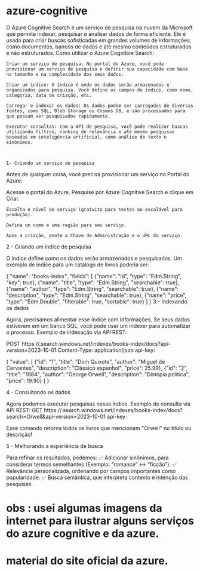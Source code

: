 # azure-cognitive
O Azure Cognitive Search é um serviço de pesquisa na nuvem da Microsoft que permite indexar, pesquisar e analisar dados de forma eficiente. Ele é usado para criar buscas sofisticadas em grandes volumes de informações, como documentos, bancos de dados e até mesmo conteúdos estruturados e não estruturados.
Como utilizar o Azure Cognitive Search:

    Criar um serviço de pesquisa: No portal do Azure, você pode provisionar um serviço de pesquisa e definir sua capacidade com base no tamanho e na complexidade dos seus dados.

    Criar um índice: O índice é onde os dados serão armazenados e organizados para pesquisa. Você define os campos do índice, como nome, categoria, data de criação, etc.

    Carregar e indexar os dados: Os dados podem ser carregados de diversas fontes, como SQL, Blob Storage ou Cosmos DB, e são processados para que possam ser pesquisados rapidamente.

    Executar consultas: Com a API de pesquisa, você pode realizar buscas utilizando filtros, ranking de relevância e até mesmo pesquisas baseadas em inteligência artificial, como análise de texto e sinônimos.
    
    
    
    1- Criando um serviço de pesquisa

Antes de qualquer coisa, você precisa provisionar um serviço no Portal do Azure:

Acesse o portal do Azure.
     Pesquise por Azure Cognitive Search e clique em Criar.

    Escolha o nível de serviço (gratuito para testes ou escalável para produção).

    Defina um nome e uma região para seu serviço.

    Após a criação, anote a Chave de Administração e o URL do serviço.

2 - Criando um índice de pesquisa

O índice define como os dados serão armazenados e pesquisados. Um exemplo de índice para um catálogo de livros poderia ser:

{
  "name": "books-index",
  "fields": [
    {"name": "id", "type": "Edm.String", "key": true},
    {"name": "title", "type": "Edm.String", "searchable": true},
    {"name": "author", "type": "Edm.String", "searchable": true},
    {"name": "description", "type": "Edm.String", "searchable": true},
    {"name": "price", "type": "Edm.Double", "filterable": true, "sortable": true}
  ]
}
3 - Indexando os dados

Agora, precisamos alimentar esse índice com informações. Se seus dados estiverem em um banco SQL, você pode usar um Indexer para automatizar o processo. Exemplo de indexação via API REST:

POST https://<seu-servico>.search.windows.net/indexes/books-index/docs?api-version=2023-10-01
Content-Type: application/json
api-key: <sua-chave>

{
  "value": [
    {"id": "1", "title": "Dom Quixote", "author": "Miguel de Cervantes", "description": "Clássico espanhol", "price": 25.99},
    {"id": "2", "title": "1984", "author": "George Orwell", "description": "Distopia política", "price": 19.90}
  ]
}

4 - Consultando os dados

Agora podemos executar pesquisas nesse índice. Exemplo de consulta via API REST:
GET https://<seu-servico>.search.windows.net/indexes/books-index/docs?search=Orwell&api-version=2023-10-01
api-key: <sua-chave>

Esse comando retorna todos os livros que mencionam "Orwell" no título ou descrição!

5 - Melhorando a experiência de busca

Para refinar os resultados, podemos: ✅ Adicionar sinônimos, para considerar termos semelhantes (Exemplo: “romance” ↔ “ficção”). ✅ Relevância personalizada, ordenando por campos importantes como popularidade. ✅ Busca semântica, que interpreta contexto e intenção das pesquisas.

# obs : usei algumas imagens da internet para ilustrar alguns serviços do azure cognitive e da azure.
# material do site oficial da azure.
